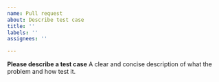 ```yaml
---
name: Pull request
about: Describe test case
title: ''
labels: ''
assignees: ''

---
```


**Please describe a test case**
A clear and concise description of what the problem and how test it.

